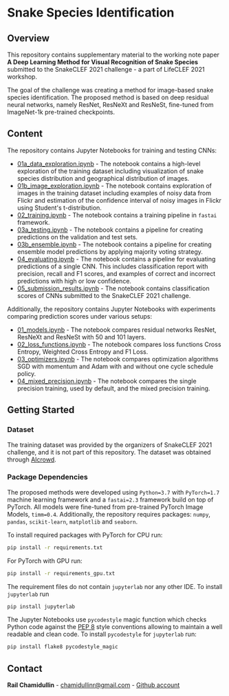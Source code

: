 # Snake Species Identification

## Overview

This repository contains supplementary material to the working note paper
**A Deep Learning Method for Visual Recognition of Snake Species**
submitted to the SnakeCLEF 2021 challenge - a part of LifeCLEF 2021 workshop.

The goal of the challenge was creating a method for image-based snake species identification. 
The proposed method is based on deep residual neural networks, namely 
ResNet, ResNeXt and ResNeSt, fine-tuned from ImageNet-1k pre-trained checkpoints.

## Content

The repository contains Jupyter Notebooks for training and testing CNNs:
* [01a_data_exploration.ipynb](01a_data_exploration.ipynb) - 
  The notebook contains a high-level exploration of the training dataset
  including visualization of snake species distribution
  and geographical distribution of images.
* [01b_image_exploration.ipynb](01b_image_exploration.ipynb) -
  The notebook contains exploration of images in the training dataset including 
  examples of noisy data from Flickr and estimation of the confidence interval 
  of noisy images in Flickr using Student's t-distribution.
* [02_training.ipynb](02_training.ipynb) -
  The notebook contains a training pipeline in `fastai` framework.
* [03a_testing.ipynb](03a_testing.ipynb) -
  The notebook contains a pipeline for creating predictions on the validation and test sets. 
* [03b_ensemble.ipynb](03b_ensemble.ipynb) -
  The notebook contains a pipeline for creating ensemble model predictions by applying
  majority voting strategy. 
* [04_evaluating.ipynb](04_evaluating.ipynb) - 
  The notebook contains a pipeline for evaluating predictions of a single CNN.
  This includes classification report with precision, recall and F1 scores,
  and examples of correct and incorrect predictions with high or low confidence.
* [05_submission_results.ipynb](05_submission_results.ipynb) -
  The notebook contains classification scores of CNNs submitted to the SnakeCLEF 2021 challenge. 

Additionally, the repository contains Jupyter Notebooks with experiments comparing 
prediction scores under various setups:
* [01_models.ipynb](experiments/01_models.ipynb) -
  The notebook compares residual networks ResNet, ResNeXt and ResNeSt with 50 and 101 layers.
* [02_loss_functions.ipynb](experiments/02_loss_functions.ipynb) -
  The notebook compares loss functions Cross Entropy, Weighted Cross Entropy and F1 Loss.
* [03_optimizers.ipynb](experiments/03_optimizers.ipynb) -
  The notebook compares optimization algorithms SGD with momentum and Adam
  with and without one cycle schedule policy.
* [04_mixed_precision.ipynb](experiments/04_mixed_precision.ipynb) -
  The notebook compares the single precision training, used by default, 
  and the mixed precision training.

## Getting Started
### Dataset
The training dataset was provided by the organizers of SnakeCLEF 2021 challenge,
and it is not part of this repository. The dataset was obtained through 
[AIcrowd](https://www.aicrowd.com/challenges/snakeclef2021-snake-species-identification-challenge).

### Package Dependencies
The proposed methods were developed using `Python=3.7` with `PyTorch=1.7` machine learning framework
and a `fastai=2.3` framework build on top of PyTorch.
All models were fine-tuned from pre-trained PyTorch Image Models, `timm=0.4`.
Additionally, the repository requires packages: 
`numpy`, `pandas`, `scikit-learn`, `matplotlib` and `seaborn`.

To install required packages with PyTorch for CPU run:
```bash
pip install -r requirements.txt
```

For PyTorch with GPU run:
```bash
pip install -r requirements_gpu.txt
```

The requirement files do not contain `jupyterlab` nor any other IDE.
To install `jupyterlab` run
```bash
pip install jupyterlab
```

The Jupyter Notebooks use `pycodestyle` magic function
which checks Python code against the
[PEP 8](https://www.python.org/dev/peps/pep-0008/) style conventions
allowing to maintain a well readable and clean code.
To install `pycodestyle` for `jupyterlab` run:
```bash
pip install flake8 pycodestyle_magic
```

## Contact
**Rail Chamidullin** - chamidullinr@gmail.com  - [Github account](https://github.com/chamidullinr)
